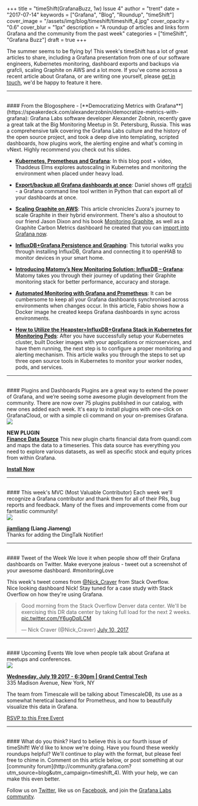 +++
title = "timeShift(GrafanaBuzz, 1w) Issue 4"
author = "trent"
date = "2017-07-14"
keywords = ["Grafana", "Blog", "Roundup", "timeShift"]
cover_image = "/assets/img/blog/timeshift/timeshift_4.jpg"
cover_opacity = "0.6"
cover_blur = "1px"
description = "A roundup of articles and links form Grafana and the community from the past week"
categories = ["timeShift", "Grafana Buzz"]
draft = true
+++

The summer seems to be flying by! This week's timeShift has a lot of great articles to share, including a Grafana presentation from one of our software engineers, Kubernetes monitoring, dashboard exports and backups via grafcli, scaling Graphite on AWS and a lot more. If you've come across a recent article about Grafana, or are writing one yourself, please [get in touch](mailto:hello@grafana.com), we'd be happy to feature it here.
<br />
<hr />
<br />
#### From the Blogosphere
- [**Democratizing Metrics with Grafana**](https://speakerdeck.com/alexanderzobnin/democratize-metrics-with-grafana): Grafana Labs software developer Alexander Zobnin, recently gave a great talk at the Big Monitoring Meetup in St. Petersburg, Russia. This was a comprehensive talk covering the Grafana Labs culture and the history of the open source project, and took a deep dive into templating, scripted dashboards, how plugins work, the alerting engine and what's coming in vNext. Highly recommend you check out his slides.

- [**Kubernetes, Prometheus and Grafana**](https://labs.commercetools.com/kubernetes-prometheus-and-grafana-974372008caf): In this blog post + video, Thaddeus Elms explores autoscaling in Kubernetes and monitoring the environment when placed under heavy load.

- [**Export/backup all Grafana dashboards at once**](https://blog.dictvm.org/export-all-grafana-graphs/): Daniel shows off [grafcli](https://github.com/m110/grafcli) - a Grafana command line tool written in Python that can export all of your dashboards at once.

- [**Scaling Graphite on AWS**](https://community.zuora.com/t5/Engineering-Blog/Scaling-Graphite-on-AWS/ba-p/18621): This article chronicles Zuora's journey to scale Graphite in their hybrid environment. There's also a shoutout to our friend Jason Dixon and his book [Monitoring Graphite](http://shop.oreilly.com/product/0636920035794.do), as well as a Graphite Carbon Metrics dashboard he created that you can [import into Grafana now](https://grafana.com/dashboards/311?utm_source=blog&utm_campaign=timeshift_4).

- [**InfluxDB+Grafana Persistence and Graphing**](https://community.openhab.org/t/influxdb-grafana-persistence-and-graphing/13761): This tutorial walks you through installing InfluxDB, Grafana and connecting it to openHAB to monitor devices in your smart home.

- [**Introducing Matomy’s New Monitoring Solution: InfluxDB – Grafana**](http://www.matomy.com/blog/meet-matomys-new-monitoring-solution-influxdb-grafana/): Matomy takes you through their journey of updating their Graphite monitoring stack for better performance, accuracy and storage.

- [**Automated Monitoring with Grafana and Prometheus**](https://serradev.wordpress.com/2017/06/12/automated-monitoring-with-grafana-and-prometheus/): It can be cumbersome to keep all your Grafana dashboards synchronised across environments when changes occur. In this article, Fabio shows how a Docker image he created keeps Grafana dashboards in sync across environments.

- [**How to Utilize the Heapster+InfluxDB+Grafana Stack in Kubernetes for Monitoring Pods**](https://dzone.com/articles/how-to-utilize-the-heapster-influxdb-grafana-stack): After you have successfully setup your Kubernetes cluster, built Docker images with your applications or microservices, and have them running, the next step is to configure a proper monitoring and alerting mechanism. This article walks you through the steps to set up three open source tools in Kubernetes to monitor your worker nodes, pods, and services.

<hr />
<br />
#### Plugins and Dashboards
Plugins are a great way to extend the power of Grafana, and we’re seeing some awesome plugin development from the community. There are now over 75 plugins published in our catalog, with new ones added each week. It's easy to install plugins with one-click on GrafanaCloud, or with a simple cli command on your on-premises Grafana.


<div class="blog-plugin">
	<div class="row row--md-gutters blog-plugin-grid">
		<div class="col col--sm-2 blog-plugin-grid__item">
			<img src="https://grafana.com/api/plugins/ayoungprogrammer-finance-datasource/versions/1.0.0/logos/large" />
		</div>
		<div class="col col--sm-10 blog-plugin-grid__item">
			<p>
				<strong>NEW PLUGIN</strong><br/>
				<a href="https://grafana.com/plugins/ayoungprogrammer-finance-datasource?utm_source=blog&utm_campaign=timeshift_4" target="_blank"><strong>Finance Data Source</strong></a> This new plugin charts financial data from quandl.com and maps the data to a timeseries. This data source has everything you need to explore various datasets, as well as specific stock and equity prices from within Grafana.
			</p>
			<p>
				<a class="btn btn-outline btn-small" href="https://grafana.com/plugins/ayoungprogrammer-finance-datasource?utm_source=blog&utm_campaign=timeshift_4" target="_blank"><strong>Install Now</strong></a>
			</p>
		</div>
	</div>
</div>

<hr />
<br />
#### This week's MVC (Most Valuable Contributor)
Each week we'll recognize a Grafana contributor and thank them for all of their PRs, bug reports and feedback. Many of the fixes and improvements come from our fantastic community!

<div class="blog-plugin">
	<div class="row row--md-gutters blog-plugin-grid">
		<div class="col col--sm-2 blog-plugin-grid__item">
			<img class="mvc" src="https://avatars2.githubusercontent.com/u/1405049?v=3&s=460" />
		</div>
		<div class="col col--sm-10 blog-plugin-grid__item">
			<p>
				<strong><a href="https://github.com/jiamliang">jiamliang</a> (Liang Jiameng)</strong><br/>
				Thanks for adding the DingTalk Notifier!
			</p>
		</div>
	</div>
</div>

<hr />
<br />
#### Tweet of the Week
We love it when people show off their Grafana dashboards on Twitter. Make everyone jealous - tweet out a screenshot of your awesome dashboard. #monitoringLove
<p>This week's tweet comes from <a href="http://twitter.com/Nick_Craver">@Nick_Craver</a> from Stack Overflow.
<br />
Nice looking dashboard Nick! Stay tuned for a case study with Stack Overflow on how they're using Grafana.</p>
<blockquote class="twitter-tweet" data-lang="en"><p lang="en" dir="ltr">Good morning from the Stack Overflow Denver data center. We&#39;ll be exercising this DR data center by taking full load for the next 2 weeks. <a href="https://t.co/Y6ugDqlLCM">pic.twitter.com/Y6ugDqlLCM</a></p>&mdash; Nick Craver (@Nick_Craver) <a href="https://twitter.com/Nick_Craver/status/884406642212827136">July 10, 2017</a></blockquote>
<script async src="//platform.twitter.com/widgets.js" charset="utf-8"></script>
<hr />
<br />
#### Upcoming Events
We love when people talk about Grafana at meetups and conferences.

<div class="blog-plugin">
	<div class="row row--md-gutters blog-plugin-grid">
		<div class="col col--sm-2 blog-plugin-grid__item">
			<img class="mvc" src="https://grafana.com/dist/be549efadb3b3f376edc6c44a1779857.png" />
		</div>
		<div class="col col--sm-10 blog-plugin-grid__item">
			<p> 
				<a href="https://www.meetup.com/NYC-Metrics-and-Monitoring/events/241181601/"><strong>Wednesday, July 19 2017 - 6:30pm | Grand Central Tech</strong></a> 
				<br />
				335 Madison Avenue, New York, NY
			</p>
			<p>
				The team from Timescale will be talking about TimescaleDB, its use as a somewhat heretical backend for Prometheus, and how to beautifully visualize this data in Grafana. 
			</p>
				<a class="btn btn-small btn-small" href="https://www.meetup.com/NYC-Metrics-and-Monitoring/events/241181601/">RSVP to this Free Event</a>
		</div>
	</div>
</div>

<hr />
<br />
#### What do you think?
Hard to believe this is our fourth issue of timeShift! We'd like to know we're doing. Have you found these weekly roundups helpful? We'll continue to play with the format, but please feel free to chime in. Comment on this article below, or post something at our [community forum](http://community.grafana.com?utm_source=blog&utm_campaign=timeshift_4). With your help, we can make this even better.

Follow us on [Twitter](http://twitter.com/grafana), like us on [Facebook](http://facebook.com/grafana), and join the [Grafana Labs community](http://grafana.com/signup?utm_source=blog&utm_campaign=timeshift_4).
